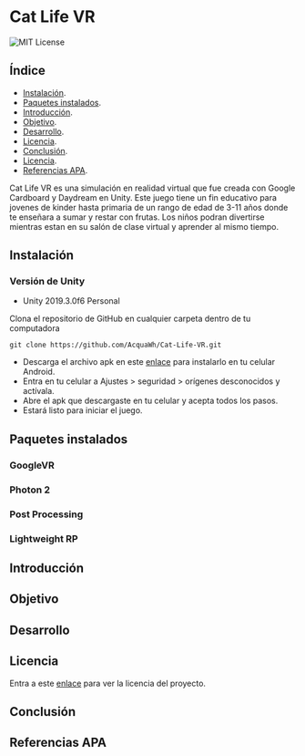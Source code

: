 # Cat Life VR
![MIT License](http://img.shields.io/badge/license-MIT-blue.svg?style=flat)

## Índice

- [Instalación](#instalacion).
- [Paquetes instalados](#paquetes).
- [Introducción](#introduccion).
- [Objetivo](#objetivo).
- [Desarrollo](#desarrollo).
- [Licencia](#licencia).
- [Conclusión](#conclusion).
- [Licencia](#licencia).
- [Referencias APA](#referencias).

Cat Life VR es una simulación en realidad virtual que fue creada con Google Cardboard y Daydream en Unity. Este juego tiene un fin educativo para jovenes de kinder hasta primaria de un rango de edad de 3-11 años donde te enseñara a sumar y restar con frutas. Los niños podran divertirse mientras estan en su salón de clase virtual y aprender al mismo tiempo.

## Instalación

### Versión de Unity

 - Unity 2019.3.0f6 Personal

Clona el repositorio de GitHub en cualquier carpeta dentro de tu computadora

    git clone https://github.com/AcquaWh/Cat-Life-VR.git
    
- Descarga el archivo apk en este [enlace](#) para instalarlo en tu celular Android.
- Entra en tu celular a Ajustes > seguridad > orígenes desconocidos y actívala.
- Abre el apk que descargaste en tu celular y acepta todos los pasos.
- Estará listo para iniciar el juego.

## Paquetes instalados

### GoogleVR

### Photon 2

### Post Processing

### Lightweight RP

## Introducción

## Objetivo

## Desarrollo

## Licencia
Entra a este [enlace](https://github.com/AcquaWh/VR-Multiplayer/blob/master/LICENSE) para ver la licencia del proyecto.

## Conclusión

## Referencias APA
